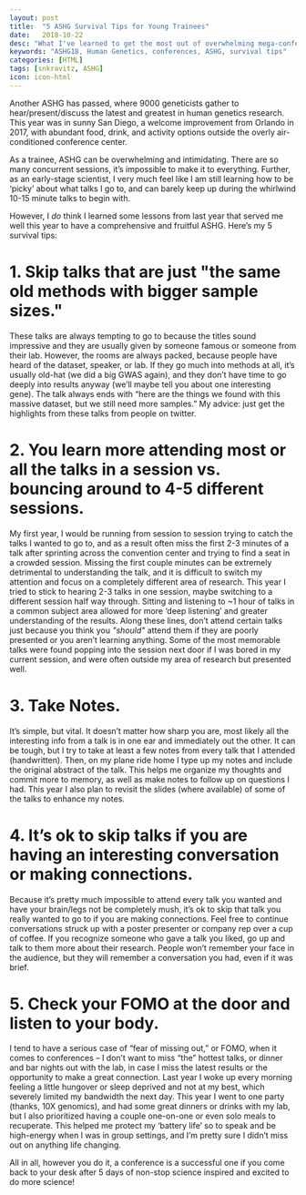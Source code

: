 ```yaml
---
layout: post
title:  "5 ASHG Survival Tips for Young Trainees"
date:   2018-10-22
desc: "What I've learned to get the most out of overwhelming mega-conferences."
keywords: "ASHG18, Human Genetics, conferences, ASHG, survival tips"
categories: [HTML]
tags: [snkravitz, ASHG]
icon: icon-html
---
```


Another ASHG has passed, where 9000 geneticists gather to hear/present/discuss the latest and greatest in human genetics research. This year was in sunny San Diego, a welcome improvement from Orlando in 2017, with abundant food, drink, and activity options outside the overly air-conditioned conference center. 

As a trainee, ASHG can be overwhelming and intimidating. There are so many concurrent sessions, it’s impossible to make it to everything. Further, as an early-stage scientist, I very much feel like I am still learning how to be ‘picky’ about what talks I go to, and can barely keep up during the whirlwind 10-15 minute talks to begin with. 

However, I *do* think I learned some lessons from last year that served me well this year to have a comprehensive and fruitful ASHG. Here’s my 5 survival tips: 

# **1. Skip talks that are just "the same old methods with bigger sample  sizes."**

These talks are always tempting to go to because the titles sound impressive and they are usually given by someone famous or someone from their lab. However, the rooms are always packed, because people have heard of the dataset, speaker, or lab. If they go much into methods at all, it’s usually old-hat (we did a big GWAS again), and they don’t have time to go deeply into results anyway (we’ll maybe tell you about one interesting gene). The talk always ends with “here are the things we found with this massive dataset, but we still need more samples.” My advice: just get the highlights from these talks from people on twitter. 

# **2. You learn more attending most or all the talks in a session vs. bouncing around to 4-5 different sessions.**

My first year, I would be running from session to session trying to catch the talks I wanted to go to, and as a result often miss the first 2-3 minutes of a talk after sprinting across the convention center and trying to find a seat in a crowded session. Missing the first couple minutes can be extremely detrimental to understanding the talk, and it is difficult to switch my attention and focus on a completely different area of research. This year I tried to stick to hearing 2-3 talks in one session, maybe switching to a different session half way through. Sitting and listening to ~1 hour of talks in a common subject area allowed for more ‘deep listening’ and greater understanding of the results. Along these lines, don’t attend certain talks just because you think you *"should"* attend them if they are poorly presented or you aren’t learning anything. Some of the most memorable talks were found popping into the session next door if I was bored in my current session, and were often outside my area of research but presented well. 

# **3. Take Notes.**

It’s simple, but vital. It doesn’t matter how sharp you are, most likely all the interesting info from a talk is in one ear and immediately out the other. It can be tough, but I try to take at least a few notes from every talk that I attended (handwritten). Then, on my plane ride home I type up my notes and include the original abstract of the talk. This helps me organize my thoughts and commit more to memory, as well as make notes to follow up on questions I had. This year I also plan to revisit the slides (where available) of some of the talks to enhance my notes.  

# **4. It’s ok to skip talks if you are having an interesting conversation or making connections.**

Because it’s pretty much impossible to attend every talk you wanted and have your brain/legs not be completely mush, it’s ok to skip that talk you really wanted to go to if you are making connections. Feel free to continue conversations struck up with a poster presenter or company rep over a cup of coffee. If you recognize someone who gave a talk you liked, go up and talk to them more about their research. People won’t remember your face in the audience, but they will remember a conversation you had, even if it was brief. 

# **5. Check your FOMO at the door and listen to your body.**

I tend to have a serious case of “fear of missing out,” or FOMO, when it comes to conferences – I don’t want to miss “the” hottest talks, or dinner and bar nights out with the lab, in case I miss the latest results or the opportunity to make a great connection. Last year I woke up every morning feeling a little hungover or sleep deprived and not at my best, which severely limited my bandwidth the next day. This year I went to one party (thanks, 10X genomics), and had some great dinners or drinks with my lab, but I also prioritized having a couple one-on-one or even solo meals to recuperate. This helped me protect my ‘battery life’ so to speak and be high-energy when I was in group settings, and I’m pretty sure I didn’t miss out on anything life changing.  

All in all, however you do it, a conference is a successful one if you come back to your desk after 5 days of non-stop science inspired and excited to do more science! 

